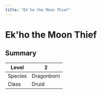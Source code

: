 ```yaml
---
title: "Ek'ho the Moon Thief"
---
```

# Ek'ho the Moon Thief
## Summary
| Level   | 2          |
| ------- | ---------- |
| Species | Dragonborn |
| Class   | Druid      |

